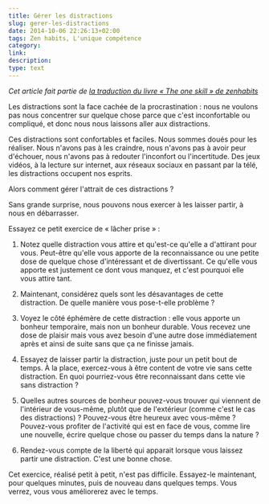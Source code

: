 ```yaml
---
title: Gérer les distractions
slug: gerer-les-distractions
date: 2014-10-06 22:26:13+02:00
tags: Zen habits, L'unique compétence
category: 
link: 
description: 
type: text
---
```


_Cet article fait partie de [la traduction du livre « The one skill » de zenhabits](/blog/traduction-du-livre-the-one-skill-de-zenhabits/)_

Les distractions sont la face cachée de la procrastination : nous ne voulons pas nous concentrer sur quelque chose parce que c'est inconfortable ou compliqué, et donc nous nous laissons aller aux distractions.
<!-- TEASER_END -->
Ces distractions sont confortables et faciles. Nous sommes doués pour les réaliser. Nous n'avons pas à les craindre, nous n'avons pas à avoir peur d'échouer, nous n'avons pas à redouter l'inconfort ou l'incertitude. Des jeux vidéos, à la lecture sur internet, aux réseaux sociaux en passant par la télé, les distractions occupent nos esprits.

Alors comment gérer l'attrait de ces distractions ?

Sans grande surprise, nous pouvons nous exercer à les laisser partir, à nous en débarrasser.

Essayez ce petit exercice de « lâcher prise » :

1. Notez quelle distraction vous attire et qu'est-ce qu'elle a d'attirant pour vous. Peut-être qu'elle vous apporte de la reconnaissance ou une petite dose de quelque chose d'intéressant et de divertissant. Ce qu'elle vous apporte est justement ce dont vous manquez, et c'est pourquoi elle vous attire tant.

2. Maintenant, considérez quels sont les désavantages de cette distraction. De quelle manière vous pose-t-elle problème ?

3. Voyez le côté éphémère de cette distraction : elle vous apporte un bonheur temporaire, mais non un bonheur durable. Vous recevez une dose de plaisir mais vous avez besoin d'une autre dose immédiatement après et ainsi de suite sans que ça ne finisse jamais.

4. Essayez de laisser partir la distraction, juste pour un petit bout de temps. À la place, exercez-vous à être content de votre vie sans cette distraction. En quoi pourriez-vous être reconnaissant dans cette vie sans distraction ?

5. Quelles autres sources de bonheur pouvez-vous trouver qui viennent de l'intérieur de vous-même, plutôt que de l'extérieur (comme c'est le cas des distractions) ? Pouvez-vous être heureux avec vous-même ? Pouvez-vous profiter de l'activité qui est en face de vous, comme lire une nouvelle, écrire quelque chose ou passer du temps dans la nature ?

6. Rendez-vous compte de la liberté qui apparait lorsque vous laissez partir une distraction. C'est une bonne chose.

Cet exercice, réalisé petit à petit, n'est pas difficile. Essayez-le maintenant, pour quelques minutes, puis de nouveau dans quelques temps. Vous verrez, vous vous améliorerez avec le temps.

